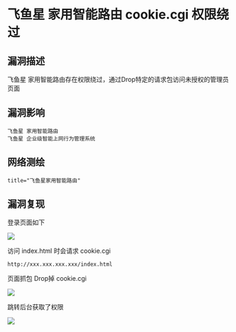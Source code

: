 # 飞鱼星 家用智能路由 cookie.cgi 权限绕过

## 漏洞描述

飞鱼星 家用智能路由存在权限绕过，通过Drop特定的请求包访问未授权的管理员页面

## 漏洞影响

```
飞鱼星 家用智能路由
飞鱼星 企业级智能上网行为管理系统
```

## 网络测绘

```
title="飞鱼星家用智能路由"
```

## 漏洞复现

登录页面如下

![](./images/202202162236515.png)

访问 index.html 时会请求 cookie.cgi

```plain
http://xxx.xxx.xxx.xxx/index.html
```

页面抓包 Drop掉 cookie.cgi

![](./images/202202162236102.png)

跳转后台获取了权限

![](./images/202202162236589.png)